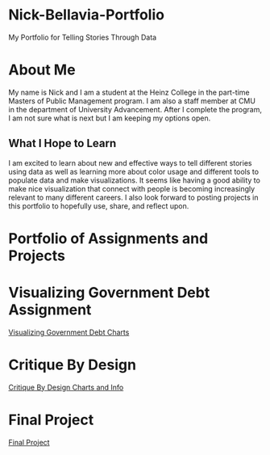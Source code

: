 # Nick-Bellavia-Portfolio
My Portfolio for Telling Stories Through Data

# About Me
My name is Nick and I am a student at the Heinz College in the part-time Masters of Public Management program. I am also a staff member at CMU in the department of University Advancement. After I complete the program, I am not sure what is next but I am keeping my options open.

## What I Hope to Learn
I am excited to learn about new and effective ways to tell different stories using data as well as learning more about color usage and different tools to populate data and make visualizations. It seems like having a good ability to make nice visualization that connect with people is becoming increasingly relevant to many different careers. I also look forward to posting projects in this portfolio to hopefully use, share, and reflect upon.

# Portfolio of Assignments and Projects




# Visualizing Government Debt Assignment


[Visualizing Government Debt Charts](/dataviz2.md)



# Critique By Design

[Critique By Design Charts and Info](/dataviz3.md)



# Final Project

[Final Project](/dataviz4.md)


